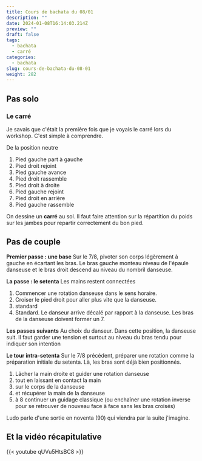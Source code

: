 ```yaml
---
title: Cours de bachata du 08/01
description: ""
date: 2024-01-08T16:14:03.214Z
preview: ""
draft: false
tags:
  - bachata
  - carré
categories:
  - bachata
slug: cours-de-bachata-du-08-01
weight: 282
--- 
```


## Pas solo

### Le carré

Je savais que c'était la première fois que je voyais le carré lors du workshop. C'est simple à comprendre.

De la position neutre
1. Pied gauche part à gauche
2. Pied droit rejoint
3. Pied gauche avance
4. Pied droit rassemble
5. Pied droit à droite
6. Pied gauche rejoint
7. Pied droit en arrière
8. Pied gauche rassemble

On dessine un **carré** au sol. Il faut faire attention sur la répartition du poids sur les jambes pour repartir correctement du bon pied. 

## Pas de couple

**Premier passe : une base**
Sur le 7/8, pivoter son corps légèrement à gauche en écartant les bras. Le bras gauche monteau niveau de l'épaule danseuse et le bras droit descend au niveau du nombril danseuse.

**La passe : le setenta**
Les mains restent connectées
1. Commencer une rotation danseuse dans le sens horaire.
2. Croiser le pied droit pour aller plus vite que la danseuse.
3. standard
4. Standard. Le danseur arrive décalé par rapport à la danseuse. Les bras de la danseuse doivent former un 7. 

**Les passes suivants**
Au choix du danseur. Dans cette position, la danseuse suit. Il faut garder une tension et surtout au niveau du bras tendu pour indiquer son intention

**Le tour intra-setenta**
Sur le 7/8 précédent, préparer une rotation comme la préparation initiale du setenta. Là, les bras sont déjà bien positionnés.  

1. Lâcher la main droite et guider une rotation danseuse
2. tout en laissant en contact la main 
3. sur le corps de la danseuse
4. et récupérer la main de la danseuse
5. à 8 continuer un guidage classique (ou enchaîner une rotation inverse pour se retrouver de nouveau face à face sans les bras croisés)

Ludo parle d'une sortie en noventa (90) qui viendra par la suite j'imagine. 

## Et la vidéo récapitulative

{{< youtube qUVu5HtsBC8 >}}
